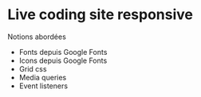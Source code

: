 # Live coding site responsive  
Notions abordées 
- Fonts depuis Google Fonts
- Icons depuis Google Fonts
- Grid css
- Media queries
- Event listeners


